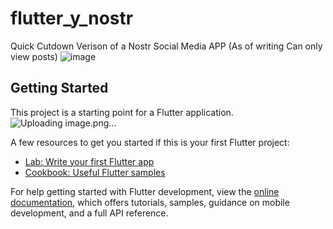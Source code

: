 # flutter_y_nostr

Quick Cutdown Verison of a Nostr Social Media APP (As of writing Can only view posts)
![image](https://github.com/michael-j-mj/Flutter_Nostr_Chat_App_Project_Y/assets/90176158/b7e8164a-4273-49c9-bdbb-0abbf918484f)


## Getting Started

This project is a starting point for a Flutter application.
![Uploading image.png…]()

A few resources to get you started if this is your first Flutter project:

- [Lab: Write your first Flutter app](https://docs.flutter.dev/get-started/codelab)
- [Cookbook: Useful Flutter samples](https://docs.flutter.dev/cookbook)

For help getting started with Flutter development, view the
[online documentation](https://docs.flutter.dev/), which offers tutorials,
samples, guidance on mobile development, and a full API reference.
